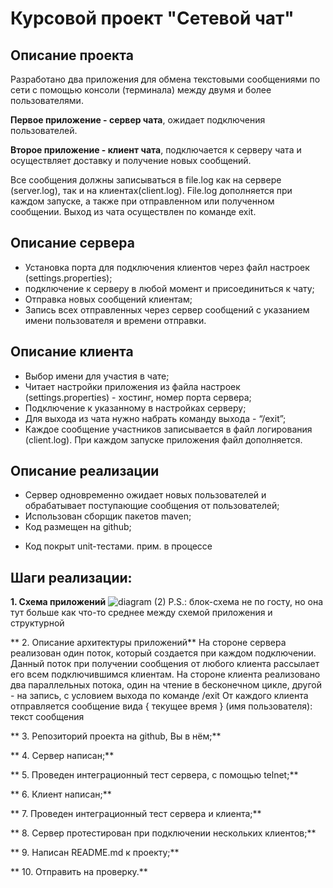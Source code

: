 # Курсовой проект "Сетевой чат"

## Описание проекта

Разработано два приложения для обмена текстовыми сообщениями по сети с помощью консоли (терминала) между двумя и более пользователями. 

**Первое приложение - сервер чата**, ожидает подключения пользователей.

**Второе приложение - клиент чата**, подключается к серверу чата и осуществляет доставку и получение новых сообщений.

Все сообщения должны записываться в file.log как на сервере (server.log), так и на клиентах(client.log). File.log дополняется при каждом запуске, а также при отправленном или полученном сообщении. Выход из чата осуществлен по команде exit.

## Описание сервера

- Установка порта для подключения клиентов через файл настроек (settings.properties);
- подключение к серверу в любой момент и присоединиться к чату;
- Отправка новых сообщений клиентам;
- Запись всех отправленных через сервер сообщений с указанием имени пользователя и времени отправки.

## Описание клиента

- Выбор имени для участия в чате;
- Читает настройки приложения из файла настроек (settings.properties) - хостинг, номер порта сервера;
- Подключение к указанному в настройках серверу;
- Для выхода из чата нужно набрать команду выхода - “/exit”;
- Каждое сообщение участников записывается в файл логирования (client.log). При каждом запуске приложения файл дополняется.

## Описание реализации

+ Сервер одновременно ожидает новых пользователей и обрабатывает поступающие сообщения от пользователей;
+ Использован сборщик пакетов maven;
+ Код размещен на github;
- Код покрыт unit-тестами. прим. в процессе

## Шаги реализации:

**1. Схема приложений**
![diagram (2)](https://user-images.githubusercontent.com/67290161/130491038-a6b622f1-aa03-4fa6-bbd4-3838505996c8.png)
P.S.: блок-схема не по госту, но она тут больше как что-то среднее между схемой приложения и структурной

** 2. Описание архитектуры приложений**
На стороне сервера реализован один поток, который создается при каждом подключении. Данный поток при получении сообщения от любого клиента рассылает его всем подключившимся клиентам.
На стороне клиента реализовано два параллельных потока, один на чтение в бесконечном цикле, другой - на запись, с условием выхода по команде /exit
От каждого клиента отправляется сообщение вида { текущее время } (имя пользователя): текст сообщения

** 3. Репозиторий проекта на github, Вы в нём;**

** 4. Сервер написан;**

** 5. Проведен интеграционный тест сервера, с помощью telnet;**

** 6. Клиент написан;**

** 7. Проведен интеграционный тест сервера и клиента;**

** 8. Сервер протестирован при подключении нескольких клиентов;**

** 9. Написан README.md к проекту;**

** 10. Отправить на проверку.**
